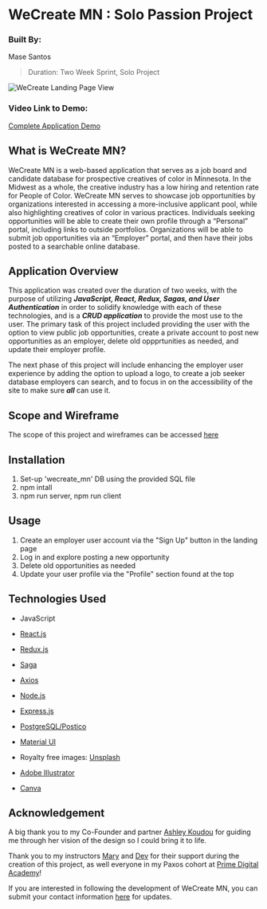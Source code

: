 # WeCreate MN : Solo Passion Project

### Built By:
Mase Santos
>Duration: Two Week Sprint, Solo Project

![WeCreate Landing Page View](./Landing_Page_View_WeCreate_MN-01.png)

### Video Link to Demo:
 [Complete Application Demo](https://vimeo.com/user122213197/review/452713571/3be1cef0db)

## What is WeCreate MN?
WeCreate MN is a web-based application that serves as a job board and candidate database for prospective creatives of color in Minnesota. In the Midwest as a whole, the creative industry has a low hiring and retention rate for People of Color. WeCreate MN serves to showcase job opportunities by organizations interested in accessing a more-inclusive applicant pool, while also highlighting creatives of color in various practices. Individuals seeking opportunities will be able to create their own profile through a “Personal” portal, including links to outside portfolios. Organizations will be able to submit job opportunities via an “Employer” portal, and then have their jobs posted to a searchable online database.

## Application Overview

This application was created over the duration of two weeks, with the purpose of utilizing ***JavaScript, React, Redux, Sagas, and User Authentication*** in order to solidify knowledge with each of these technologies, and is a ***CRUD application*** to provide the most use to the user. The primary task of this project included providing the user with the option to view public job opportunities, create a private account to post new opportunities as an employer, delete old oppprtunities as needed, and update their employer profile. 

The next phase of this project will include enhancing the employer user experience by adding the option to upload a logo, to create a job seeker database employers can search, and to focus in on the accessibility of the site to make sure ***all*** can use it.

## Scope and Wireframe

The scope of this project and wireframes can be accessed [here](https://docs.google.com/document/u/1/d/e/2PACX-1vR0iafFcsc668VuVEz3PXhJhQS-_b8LumMSDESe3XMtGeDtyoudlNWe7PGCXrVBrEdRyG9wuNT0u2lU/pub)

## Installation

1. Set-up 'wecreate_mn' DB using the provided SQL file
2. npm intall  
3. npm run server, npm run client

## Usage

1. Create an employer user account via the "Sign Up" button in the landing page
2. Log in and explore posting a new opportunity
3. Delete old opportunities as needed
4. Update your user profile via the "Profile" section found at the top

## Technologies Used

- JavaScript
- [React.js](https://reactjs.org/)
- [Redux.js](https://redux.js.org/)
- [Saga](https://redux-saga.js.org/)
- [Axios](https://www.npmjs.com/package/axios)
- [Node.js](https://nodejs.org/en/) 
- [Express.js](https://expressjs.com/)
- [PostgreSQL/Postico](https://www.postgresql.org/)
- [Material UI](https://material-ui.com/)

- Royalty free images: [Unsplash](https://unsplash.com/)
- [Adobe Illustrator](https://www.adobe.com/products/illustrator.html?sdid=KKQML&mv=search&ef_id=EAIaIQobChMIz9W0qumn6wIVRL7ACh3AeQzIEAAYASAAEgL69vD_BwE:G:s&s_kwcid=AL!3085!3!442365417815!e!!g!!adobe%20illustrator&gclid=EAIaIQobChMIz9W0qumn6wIVRL7ACh3AeQzIEAAYASAAEgL69vD_BwE)
- [Canva](https://www.canva.com/)

## Acknowledgement
A big thank you to my Co-Founder and partner [Ashley Koudou](https://www.linkedin.com/in/ashley-koudou-35b32b104/) for guiding me through her vision of the design so I could bring it to life.

Thank you to my instructors [Mary](https://github.com/mbMosman) and [Dev](https://github.com/devjanaprime) for their support during the creation of this project, as well everyone in my Paxos cohort at [Prime Digital Academy](www.primeacademy.io)! 

If you are interested in following the development of WeCreate MN, you can submit your contact information [here](https://forms.gle/GHPFjcvUauPSgg9a7) for updates.